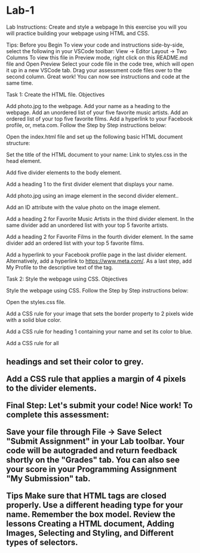 # Lab-1
Lab Instructions: Create and style a webpage
In this exercise you will you will practice building your webpage using HTML and CSS.


Tips: Before you Begin
To view your code and instructions side-by-side, select the following in your VSCode toolbar:
View -> Editor Layout -> Two Columns
To view this file in Preview mode, right click on this README.md file and Open Preview
Select your code file in the code tree, which will open it up in a new VSCode tab.
Drag your assessment code files over to the second column.
Great work! You can now see instructions and code at the same time.


Task 1: Create the HTML file.
Objectives

Add photo.jpg to the webpage.
Add your name as a heading to the webpage.
Add an unordered list of your five favorite music artists.
Add an ordered list of your top five favorite films.
Add a hyperlink to your Facebook profile, or, meta.com.
Follow the Step by Step instructions below:

Open the index.html file and set up the following basic HTML document structure:

<!DOCTYPE html>
<html>
<head>
</head>
<body>
</body>
</html>
Set the title of the HTML document to your name:

<!DOCTYPE html>
<html>
<head>
    <title>your name</title>
</head>
<body>
</body>
</html>
Link to styles.css in the head element.

Add five divider elements to the body element.

Add a heading 1 to the first divider element that displays your name.

Add photo.jpg using an image element in the second divider element..

Add an ID attribute with the value photo on the image element.

Add a heading 2 for Favorite Music Artists in the third divider element. In the same divider add an unordered list with your top 5 favorite artists.

Add a heading 2 for Favorite Films in the fourth divider element. In the same divider add an ordered list with your top 5 favorite films.

Add a hyperlink to your Facebook profile page in the last divider element. Alternatively, add a hyperlink to https://www.meta.com/. As a last step, add My Profile to the descriptive text of the <a> tag.


Task 2: Style the webpage using CSS.
Objectives

Style the webpage using CSS.
Follow the Step by Step instructions below:

Open the styles.css file.

Add a CSS rule for your image that sets the border property to 2 pixels wide with a solid blue color.

Add a CSS rule for heading 1 containing your name and set its color to blue.

Add a CSS rule for all <h2> headings and set their color to grey.

Add a CSS rule that applies a margin of 4 pixels to the divider elements.


Final Step: Let's submit your code!
Nice work! To complete this assessment:

Save your file through File -> Save
Select "Submit Assignment" in your Lab toolbar.
Your code will be autograded and return feedback shortly on the "Grades" tab.
You can also see your score in your Programming Assignment "My Submission" tab.


Tips
Make sure that HTML tags are closed properly.
Use a different heading type for your name.
Remember the box model.
Review the lessons Creating a HTML document, Adding Images, Selecting and Styling, and Different types of selectors.
